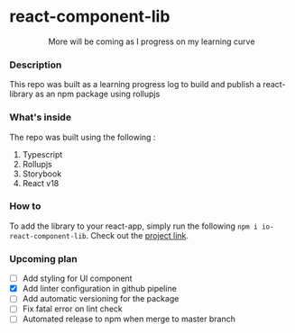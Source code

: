 # react-component-lib
<p align="center">More will be coming as I progress on my learning curve</p>

### Description
This repo was built as a learning progress log to build and publish a react-library as an npm package using rollupjs

### What's inside
The repo was built using the following : 
1. Typescript
2. Rollupjs
3. Storybook
4. React v18

### How to
To add the library to your react-app, simply run the following `npm i io-react-component-lib`. Check out the [project link](https://www.npmjs.com/package/io-react-component-lib).

### Upcoming plan
- [ ] Add styling for UI component
- [X] Add linter configuration in github pipeline
- [ ] Add automatic versioning for the package
- [ ] Fix fatal error on lint check
- [ ] Automated release to npm when merge to master branch
